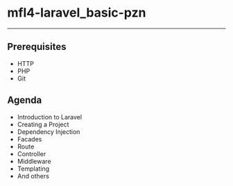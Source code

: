 # mfl4-laravel_basic-pzn

---

## Prerequisites
- HTTP
- PHP
- Git

## Agenda
- Introduction to Laravel
- Creating a Project
- Dependency Injection
- Facades
- Route
- Controller
- Middleware
- Templating
- And others
